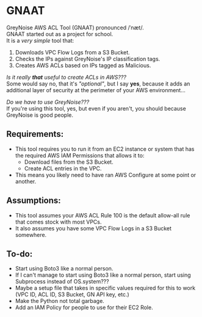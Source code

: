 # GNAAT  
GreyNoise AWS ACL Tool (GNAAT) pronounced /ˈnæt/.  
GNAAT started out as a project for school.  
It is a *very* _simple_ tool that:  
1. Downloads VPC Flow Logs from a S3 Bucket.
2. Checks the IPs against GreyNoise's IP classification tags.
3. Creates AWS ACLs based on IPs tagged as Malicious.
  
*Is it really **that** useful to create ACLs in AWS???*  
Some would say no, that it's *"optional"*, but I say **yes**, because it adds an additional layer of security at the perimeter of your AWS environment...  
  
*Do we have to use GreyNoise???*  
If you're using this tool, yes, but even if you aren't, you should because GreyNoise is good people.
  
## Requirements:
* This tool requires you to run it from an EC2 instance or system that has the required AWS IAM Permissions that allows it to:
  - Download files from the S3 Bucket.
  - Create ACL entries in the VPC.
* This means you likely need to have ran AWS Configure at some point or another.

## Assumptions:
* This tool assumes your AWS ACL Rule 100 is the default allow-all rule that comes stock with most VPCs.
* It also assumes you have some VPC Flow Logs in a S3 Bucket somewhere.
  
## To-do:
* Start using Boto3 like a normal person.
* If I can't manage to start using Boto3 like a normal person, start using Subprocess instead of OS.system???
* Maybe a setup file that takes in specific values required for this to work (VPC ID, ACL ID, S3 Bucket, GN API key, etc.)
* Make the Python not total garbage.
* Add an IAM Policy for people to use for their EC2 Role.
